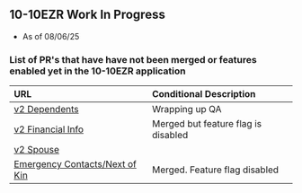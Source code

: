 ## 10-10EZR Work In Progress
- As of 08/06/25

### List of PR's that have have not been merged or features enabled yet in the 10-10EZR application

| URL                                                                                                                       | Conditional Description                                                               
|:---|:---
| [v2 Dependents](https://github.com/department-of-veterans-affairs/vets-website/pull/38058) | Wrapping up QA |
| [v2 Financial Info](https://github.com/department-of-veterans-affairs/vets-website/pull/35177) | Merged but feature flag is disabled |
| [v2 Spouse](https://github.com/department-of-veterans-affairs/vets-website/pull/37774) |  |
| [Emergency Contacts/Next of Kin](https://github.com/department-of-veterans-affairs/vets-website/pull/37944) | Merged. Feature flag disabled |
